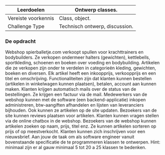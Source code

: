 | Leerdoelen | Ontwerp classes. |
| --- | --- |
| Vereiste voorkennis | Class, object. |
| Challenge Type | Technisch ontwerp, discussion. |


### De opdracht

Webshop spierballetje.com verkoopt spullen voor krachttrainers en bodybuilders. Ze verkopen ondermeer halters (gewichten), kettlebells, sportkleding, schoenen en boeken over voeding en bodybuilding.
Artikelen die ze verkopen zijn onder te verdelen in categorieën kleding, gewichten, boeken en diversen. Elk artikel heeft een inkoopprijs, verkoopprijs en een titel en omschrijving.
Functionaliteiten zijn dat klanten kunnen bestellen (artikelen in winkelwagen kunnen plaatsen), betalen, account aan kunnen maken.
Klanten krijgen automatisch mails over de status van de bestellingen. Ze krijgen een factuur via de mail.
Medewerkers van de webshop kunnen met de software (een backend-applicatie) inkopen administreren, btw-aangiften afhandelen en lijsten van leveranciers bijhouden. Ook kunnen ze artikelen op de site updaten.
Bezoekers van de site kunnen reviews plaatsen voor artikelen. Klanten kunnen vragen stellen via de online chatbox in de webshop.
Bezoekers van de webshop kunnen artikelen zoeken op naam, prijs, titel enz. Ze kunnen artikelen sorteren op prijs of op meestverkocht.
Klanten kunnen zich inschrijven voor een nieuwsbrief.
Aan jouw de taak om als software engineer vanuit bovenstaande specificatie de te programmeren klassen te ontwerpen.
Hint: minimaal zijn er al gauw minimaal 5 tot 20 a 25 klassen te bedenken.
